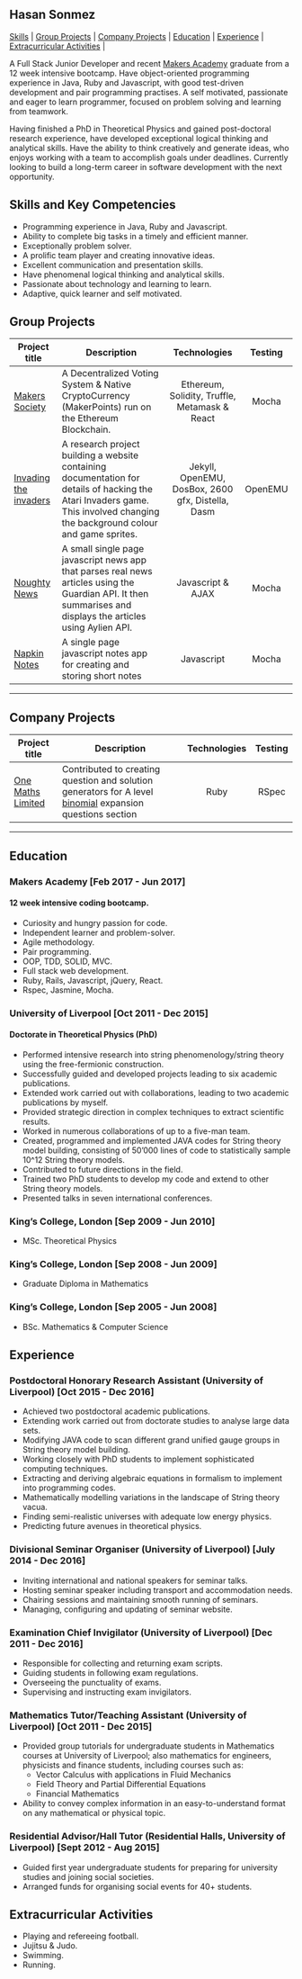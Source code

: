 ## Hasan Sonmez

[Skills](#skills) | [Group Projects](#projects) | [Company Projects](#projects2) | [Education](#education) | [Experience](#experience) | [Extracurricular Activities](#activities) |  

A Full Stack Junior Developer and recent [Makers Academy](http://www.makersacademy.com/) graduate from a 12 week intensive bootcamp. Have object-oriented programming experience in Java, Ruby and Javascript, with good test-driven development and pair programming practises. A self motivated, passionate and eager to learn programmer, focused on problem solving and learning from teamwork.

Having finished a PhD in Theoretical Physics and gained post-doctoral research experience, have developed exceptional logical thinking and analytical skills. Have the ability to think creatively and generate ideas, who enjoys working with a team to accomplish goals under deadlines. Currently looking to build a long-term career in software development with the next opportunity.

## <a name="skills">Skills and Key Competencies</a>

- Programming experience in Java, Ruby and Javascript.
- Ability to complete big tasks in a timely and efficient manner.
- Exceptionally problem solver.
- A prolific team player and creating innovative ideas.
- Excellent communication and presentation skills.
- Have phenomenal logical thinking and analytical skills.
- Passionate about technology and learning to learn.
- Adaptive, quick learner and self motivated.

## <a name="projects">Group Projects</a>
Project title  | Description | Technologies | Testing
------------- | ------------------------------	| :-------------: | :-------------: |
[Makers Society](https://github.com/UltimateCoder00/Makers-Society) | A Decentralized Voting System & Native CryptoCurrency (MakerPoints) run on the Ethereum Blockchain. | Ethereum, Solidity, Truffle, Metamask & React | Mocha
[Invading the invaders](https://github.com/gekographe/invading_invaders) | A research project building a website containing documentation for details of hacking the Atari Invaders game. This involved changing the background colour and game sprites. | Jekyll, OpenEMU, DosBox, 2600 gfx, Distella, Dasm | OpenEMU
[Noughty News](https://github.com/whatsrupp/noughty-news) | A small single page javascript news app that parses real news articles using the Guardian API. It then summarises and displays the articles using Aylien API. | Javascript & AJAX | Mocha
[Napkin Notes](https://github.com/whatsrupp/napkin-notes) | A single page javascript notes app for creating and storing short notes | Javascript | Mocha
***

## <a name="projects2">Company Projects</a>
Project title  | Description | Technologies | Testing
------------- | ------------------------------	| :-------------: | :-------------: |
[One Maths Limited](https://github.com/chn-challenger/project_maths) | Contributed to creating question and solution generators for A level [binomial](https://www.onemathsquestions.com/) expansion questions section | Ruby | RSpec
***

## <a name="education">Education</a>

### Makers Academy [Feb 2017 - Jun 2017]
#### 12 week intensive coding bootcamp.

- Curiosity and hungry passion for code.
- Independent learner and problem-solver.
- Agile methodology.
- Pair programming.
- OOP, TDD, SOLID, MVC.
- Full stack web development.
- Ruby, Rails, Javascript, jQuery, React.
- Rspec, Jasmine, Mocha.


### University of Liverpool [Oct 2011 - Dec 2015]
#### Doctorate in Theoretical Physics (PhD)

  *	Performed intensive research into string phenomenology/string theory using the free-fermionic construction.
  *	Successfully guided and developed projects leading to six academic publications.
  *	Extended work carried out with collaborations, leading to two academic publications by myself.
  *	Provided strategic direction in complex techniques to extract scientific results.
  *	Worked in numerous collaborations of up to a five-man team.
  *	Created, programmed and implemented JAVA codes for String theory model building, consisting of 50’000 lines of code to statistically sample 10^12 String theory models.
  *	Contributed to future directions in the field.
  *	Trained two PhD students to develop my code and extend to other String theory models.
  *	Presented talks in seven international conferences.

### King’s College, London [Sep 2009 - Jun 2010]		
- MSc. Theoretical Physics

### King’s College, London [Sep 2008 - Jun 2009]
- Graduate Diploma in Mathematics

### King’s College, London [Sep 2005 - Jun 2008]
- BSc. Mathematics & Computer Science

## <a name="experience">Experience</a>

### Postdoctoral Honorary Research Assistant (University of Liverpool) [Oct 2015 - Dec 2016]
  * Achieved two postdoctoral academic publications.
  * Extending work carried out from doctorate studies to analyse large data sets.
  * Modifying JAVA code to scan different grand unified gauge groups in String theory model building.
  * Working closely with PhD students to implement sophisticated computing techniques.
  * Extracting and deriving algebraic equations in formalism to implement into programming codes.
  * Mathematically modelling variations in the landscape of String theory vacua.
  * Finding semi-realistic universes with adequate low energy physics.
  * Predicting future avenues in theoretical physics.


### Divisional Seminar Organiser (University of Liverpool) [July 2014 - Dec 2016]
  * Inviting international and national speakers for seminar talks.
  * Hosting seminar speaker including transport and accommodation needs.
  * Chairing sessions and maintaining smooth running of seminars.
  * Managing, configuring and updating of seminar website.

### Examination Chief Invigilator (University of Liverpool) [Dec 2011 - Dec 2016]
  * Responsible for collecting and returning exam scripts.
  * Guiding students in following exam regulations.
  * Overseeing the punctuality of exams.
  * Supervising and instructing exam invigilators.

### Mathematics Tutor/Teaching Assistant (University of Liverpool) [Oct 2011 - Dec 2015]
  * Provided group tutorials for undergraduate students in Mathematics courses at University of Liverpool; also mathematics for engineers, physicists and finance students, including courses such as:
    * Vector Calculus with applications in Fluid Mechanics
    * Field Theory and Partial Differential Equations
    * Financial Mathematics
  * Ability to convey complex information in an easy-to-understand format on any mathematical or physical topic.

### Residential Advisor/Hall Tutor (Residential Halls, University of Liverpool) [Sept 2012 - Aug 2015]
  * Guided first year undergraduate students for preparing for university studies and joining social societies.
  * Arranged funds for organising social events for 40+ students.

## <a name="activities">Extracurricular Activities</a>
- Playing and refereeing football.
- Jujitsu & Judo.
- Swimming.
- Running.
